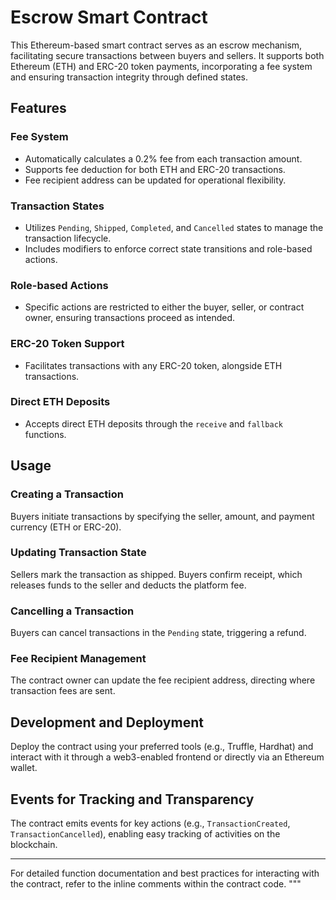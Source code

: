 # Escrow Smart Contract

This Ethereum-based smart contract serves as an escrow mechanism, facilitating secure transactions between buyers and sellers. It supports both Ethereum (ETH) and ERC-20 token payments, incorporating a fee system and ensuring transaction integrity through defined states.

## Features

### Fee System
- Automatically calculates a 0.2% fee from each transaction amount.
- Supports fee deduction for both ETH and ERC-20 transactions.
- Fee recipient address can be updated for operational flexibility.

### Transaction States
- Utilizes `Pending`, `Shipped`, `Completed`, and `Cancelled` states to manage the transaction lifecycle.
- Includes modifiers to enforce correct state transitions and role-based actions.

### Role-based Actions
- Specific actions are restricted to either the buyer, seller, or contract owner, ensuring transactions proceed as intended.

### ERC-20 Token Support
- Facilitates transactions with any ERC-20 token, alongside ETH transactions.

### Direct ETH Deposits
- Accepts direct ETH deposits through the `receive` and `fallback` functions.

## Usage

### Creating a Transaction
Buyers initiate transactions by specifying the seller, amount, and payment currency (ETH or ERC-20).

### Updating Transaction State
Sellers mark the transaction as shipped. Buyers confirm receipt, which releases funds to the seller and deducts the platform fee.

### Cancelling a Transaction
Buyers can cancel transactions in the `Pending` state, triggering a refund.

### Fee Recipient Management
The contract owner can update the fee recipient address, directing where transaction fees are sent.

## Development and Deployment

Deploy the contract using your preferred tools (e.g., Truffle, Hardhat) and interact with it through a web3-enabled frontend or directly via an Ethereum wallet.

## Events for Tracking and Transparency

The contract emits events for key actions (e.g., `TransactionCreated`, `TransactionCancelled`), enabling easy tracking of activities on the blockchain.

---

For detailed function documentation and best practices for interacting with the contract, refer to the inline comments within the contract code.
"""